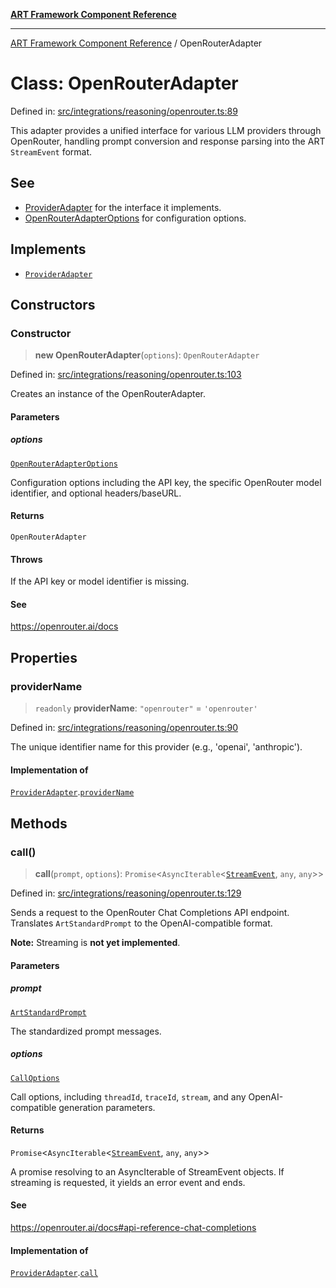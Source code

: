 [**ART Framework Component Reference**](../README.md)

***

[ART Framework Component Reference](../README.md) / OpenRouterAdapter

# Class: OpenRouterAdapter

Defined in: [src/integrations/reasoning/openrouter.ts:89](https://github.com/hashangit/ART/blob/fe46dfaaacd3f198d9540925c3184fcab0f9c813/src/integrations/reasoning/openrouter.ts#L89)

This adapter provides a unified interface for various LLM providers through OpenRouter,
handling prompt conversion and response parsing into the ART `StreamEvent` format.

## See

 - [ProviderAdapter](../interfaces/ProviderAdapter.md) for the interface it implements.
 - [OpenRouterAdapterOptions](../interfaces/OpenRouterAdapterOptions.md) for configuration options.

## Implements

- [`ProviderAdapter`](../interfaces/ProviderAdapter.md)

## Constructors

### Constructor

> **new OpenRouterAdapter**(`options`): `OpenRouterAdapter`

Defined in: [src/integrations/reasoning/openrouter.ts:103](https://github.com/hashangit/ART/blob/fe46dfaaacd3f198d9540925c3184fcab0f9c813/src/integrations/reasoning/openrouter.ts#L103)

Creates an instance of the OpenRouterAdapter.

#### Parameters

##### options

[`OpenRouterAdapterOptions`](../interfaces/OpenRouterAdapterOptions.md)

Configuration options including the API key, the specific OpenRouter model identifier, and optional headers/baseURL.

#### Returns

`OpenRouterAdapter`

#### Throws

If the API key or model identifier is missing.

#### See

https://openrouter.ai/docs

## Properties

### providerName

> `readonly` **providerName**: `"openrouter"` = `'openrouter'`

Defined in: [src/integrations/reasoning/openrouter.ts:90](https://github.com/hashangit/ART/blob/fe46dfaaacd3f198d9540925c3184fcab0f9c813/src/integrations/reasoning/openrouter.ts#L90)

The unique identifier name for this provider (e.g., 'openai', 'anthropic').

#### Implementation of

[`ProviderAdapter`](../interfaces/ProviderAdapter.md).[`providerName`](../interfaces/ProviderAdapter.md#providername)

## Methods

### call()

> **call**(`prompt`, `options`): `Promise`\<`AsyncIterable`\<[`StreamEvent`](../interfaces/StreamEvent.md), `any`, `any`\>\>

Defined in: [src/integrations/reasoning/openrouter.ts:129](https://github.com/hashangit/ART/blob/fe46dfaaacd3f198d9540925c3184fcab0f9c813/src/integrations/reasoning/openrouter.ts#L129)

Sends a request to the OpenRouter Chat Completions API endpoint.
Translates `ArtStandardPrompt` to the OpenAI-compatible format.

**Note:** Streaming is **not yet implemented**.

#### Parameters

##### prompt

[`ArtStandardPrompt`](../type-aliases/ArtStandardPrompt.md)

The standardized prompt messages.

##### options

[`CallOptions`](../interfaces/CallOptions.md)

Call options, including `threadId`, `traceId`, `stream`, and any OpenAI-compatible generation parameters.

#### Returns

`Promise`\<`AsyncIterable`\<[`StreamEvent`](../interfaces/StreamEvent.md), `any`, `any`\>\>

A promise resolving to an AsyncIterable of StreamEvent objects. If streaming is requested, it yields an error event and ends.

#### See

https://openrouter.ai/docs#api-reference-chat-completions

#### Implementation of

[`ProviderAdapter`](../interfaces/ProviderAdapter.md).[`call`](../interfaces/ProviderAdapter.md#call)
